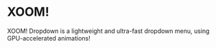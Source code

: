 # XOOM!
XOOM! Dropdown is a lightweight and ultra-fast dropdown menu, using GPU-accelerated animations!
